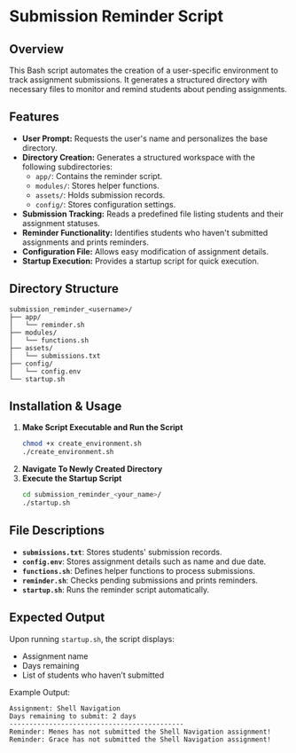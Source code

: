 # Submission Reminder Script

## Overview
This Bash script automates the creation of a user-specific environment to track assignment submissions. It generates a structured directory with necessary files to monitor and remind students about pending assignments.

## Features
- **User Prompt:** Requests the user's name and personalizes the base directory.
- **Directory Creation:** Generates a structured workspace with the following subdirectories:
  - `app/`: Contains the reminder script.
  - `modules/`: Stores helper functions.
  - `assets/`: Holds submission records.
  - `config/`: Stores configuration settings.
- **Submission Tracking:** Reads a predefined file listing students and their assignment statuses.
- **Reminder Functionality:** Identifies students who haven't submitted assignments and prints reminders.
- **Configuration File:** Allows easy modification of assignment details.
- **Startup Execution:** Provides a startup script for quick execution.

## Directory Structure
```
submission_reminder_<username>/
├── app/
│   └── reminder.sh
├── modules/
│   └── functions.sh
├── assets/
│   └── submissions.txt
├── config/
│   └── config.env
└── startup.sh
```

## Installation & Usage
1. **Make Script Executable and Run the Script**
   ```bash
   chmod +x create_environment.sh
   ./create_environment.sh
   ```
2. **Navigate To Newly Created Directory**
3. **Execute the Startup Script**
   ```bash
   cd submission_reminder_<your_name>/
   ./startup.sh
   ```

## File Descriptions
- **`submissions.txt`**: Stores students' submission records.
- **`config.env`**: Stores assignment details such as name and due date.
- **`functions.sh`**: Defines helper functions to process submissions.
- **`reminder.sh`**: Checks pending submissions and prints reminders.
- **`startup.sh`**: Runs the reminder script automatically.

## Expected Output
Upon running `startup.sh`, the script displays:
- Assignment name
- Days remaining
- List of students who haven’t submitted

Example Output:
```
Assignment: Shell Navigation
Days remaining to submit: 2 days
--------------------------------------------
Reminder: Menes has not submitted the Shell Navigation assignment!
Reminder: Grace has not submitted the Shell Navigation assignment!
```


